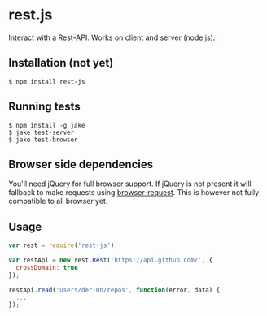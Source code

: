rest.js
=======

Interact with a Rest-API. Works on client and server (node.js).

## Installation (not yet)

    $ npm install rest-js

## Running tests

    $ npm install -g jake
    $ jake test-server
    $ jake test-browser

## Browser side dependencies

You'll need jQuery for full browser support.
If jQuery is not present it will fallback to make requests using [browser-request](https://www.npmjs.org/package/browser-request).
This is however not fully compatible to all browser yet.

## Usage

```javascript
var rest = require('rest-js');

var restApi = new rest.Rest('https://api.github.com/', {
  crossDomain: true
});

restApi.read('users/der-On/repos', function(error, data) {
  ...
});
```